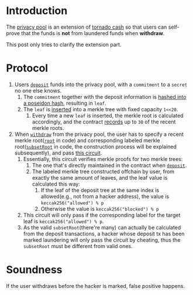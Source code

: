 # Introduction

The [privacy pool](https://github.com/ameensol/privacy-pools) is an extension of [tornado cash](https://github.com/tornadocash/tornado-core) so that users can self-prove that the funds is **not** from laundered funds when **withdraw**.

This post only tries to clarify the extension part.

# Protocol

1. Users [`deposit`](https://github.com/ameensol/privacy-pools/blob/974cdccdf66c83c724b0b30074c7d895c361fa84/contracts/PrivacyPool.sol#L37) funds into the privacy pool, with a `commitment` to a `secret` no one else knows.
    1. The `commitment` together with the deposit information is [hashed into a poseidon hash](https://github.com/ameensol/privacy-pools/blob/974cdccdf66c83c724b0b30074c7d895c361fa84/contracts/PrivacyPool.sol#L49), resulting in `leaf`.
    2. The `leaf` is [inserted](https://github.com/ameensol/privacy-pools/blob/974cdccdf66c83c724b0b30074c7d895c361fa84/contracts/PrivacyPool.sol#L50) into a merkle tree with fixed capacity `1<<20`.
        1. Every time a new `leaf` is inserted, the merkle root is calculated accordingly, and the contract [records](https://github.com/ameensol/privacy-pools/blob/974cdccdf66c83c724b0b30074c7d895c361fa84/contracts/MerkleTree.sol#L81) up to `30` of the recent merkle roots.
2. When [`withdraw`](https://github.com/ameensol/privacy-pools/blob/974cdccdf66c83c724b0b30074c7d895c361fa84/contracts/PrivacyPool.sol#L55) from the privacy pool, the user has to specify a recent merkle root([`root`](https://github.com/ameensol/privacy-pools/blob/974cdccdf66c83c724b0b30074c7d895c361fa84/contracts/PrivacyPool.sol#L57) in code) and corresponding labeled merkle root([`subsetRoot`](https://github.com/ameensol/privacy-pools/blob/974cdccdf66c83c724b0b30074c7d895c361fa84/contracts/PrivacyPool.sol#L58) in code, the construction process will be explained subsequently), and pass [this circuit](https://github.com/ameensol/privacy-pools/blob/974cdccdf66c83c724b0b30074c7d895c361fa84/circuits/withdraw_from_subset.circom#L122).
    1. Essentially, this circuit verifies merkle proofs for two merkle trees:
        1. The one that's directly maintained in the contract when [`deposit`](https://github.com/ameensol/privacy-pools/blob/974cdccdf66c83c724b0b30074c7d895c361fa84/contracts/PrivacyPool.sol#L37).
        2. The labeled merkle tree constructed offchain by user, from exactly the same amount of leaves, and the leaf value is calculated this way:
            1. If the leaf of the deposit tree at the same index is allowed(e.g., not from a hacker address), the value is `keccak256("allowed") % p`
            2. Otherwise the value is `keccak256("blocked") % p`
    2. This circuit will only pass if the corresponding label for the target leaf is `keccak256("allowed") % p`.
    3. As the valid `subsetRoot`(there're many) can actually be calculated from the deposit transactions, a hacker whose deposit tx has been marked laundering will only pass the circuit by cheating, thus the `subsetRoot` must be different from valid ones.

# Soundness

If the user withdraws before the hacker is marked, false positive happens.
